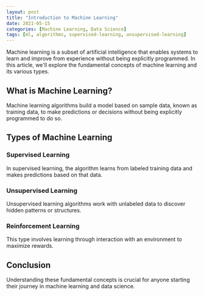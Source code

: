 ```yaml
---
layout: post
title: "Introduction to Machine Learning"
date: 2021-05-15
categories: [Machine Learning, Data Science]
tags: [ml, algorithms, supervised-learning, unsupervised-learning]
---
```


Machine learning is a subset of artificial intelligence that enables systems to learn and improve from experience without being explicitly programmed. In this article, we'll explore the fundamental concepts of machine learning and its various types.

## What is Machine Learning?

Machine learning algorithms build a model based on sample data, known as training data, to make predictions or decisions without being explicitly programmed to do so.

## Types of Machine Learning

### Supervised Learning
In supervised learning, the algorithm learns from labeled training data and makes predictions based on that data.

### Unsupervised Learning
Unsupervised learning algorithms work with unlabeled data to discover hidden patterns or structures.

### Reinforcement Learning
This type involves learning through interaction with an environment to maximize rewards.

## Conclusion

Understanding these fundamental concepts is crucial for anyone starting their journey in machine learning and data science.
